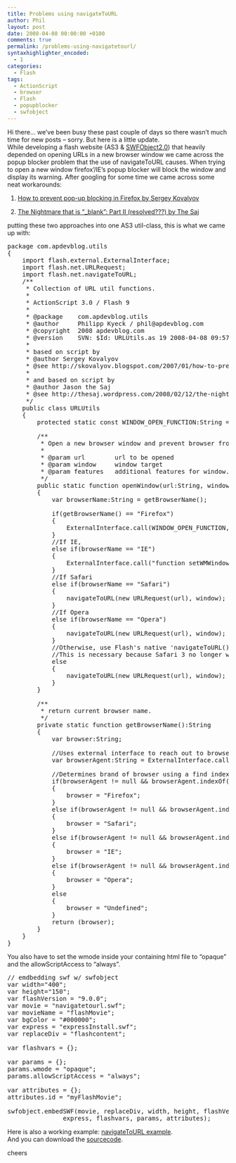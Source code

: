 ```yaml
---
title: Problems using navigateToURL
author: Phil
layout: post
date: 2008-04-08 00:00:00 +0100
comments: true
permalink: /problems-using-navigatetourl/
syntaxhighlighter_encoded:
  - 1
categories:
  - Flash
tags:
  - ActionScript
  - browser
  - Flash
  - popupblocker
  - swfobject
---
```

Hi there&#8230; we&#8217;ve been busy these past couple of days so there wasn&#8217;t much time for new posts &#8211; sorry. But here is a little update.  
While developing a flash website (AS3 & <a title="SWFObject" href="http://code.google.com/p/swfobject/" target="_blank">SWFObject2.0</a>) that heavily depended on opening URLs in a new browser window we came across the popup blocker problem that the use of navigateToURL causes. When trying to open a new window firefox&#8217;/IE&#8217;s popup blocker will block the window and display its warning. After googling for some time we came across some neat workarounds:

<!--more-->

1) <a title="Prevent popups" href="http://skovalyov.blogspot.com/2007/01/how-to-prevent-pop-up-blocking-in.html" target="_blank">How to prevent pop-up blocking in Firefox by Sergey Kovalyov</a>

2) <a title="nightmare _blank" href="http://thesaj.wordpress.com/2008/02/12/the-nightmare-that-is-_blank-part-ii-help/" target="_blank">The Nightmare that is &#8220;_blank&#8221;: Part II (resolved???) by The Saj</a>

putting these two approaches into one AS3 util-class, this is what we came up with:

<pre class="brush: as3; title: ; notranslate" title="">package com.apdevblog.utils
{
	import flash.external.ExternalInterface;
	import flash.net.URLRequest;
	import flash.net.navigateToURL;	
	/**
	 * Collection of URL util functions.
	 * 
	 * ActionScript 3.0 / Flash 9
	 *
	 * @package    com.apdevblog.utils
	 * @author     Philipp Kyeck / phil@apdevblog.com
	 * @copyright  2008 apdevblog.com
	 * @version    SVN: $Id: URLUtils.as 19 2008-04-08 09:57:50Z phil $
	 *
	 * based on script by
	 * @author Sergey Kovalyov
	 * @see http://skovalyov.blogspot.com/2007/01/how-to-prevent-pop-up-blocking-in.html
	 * 
	 * and based on script by
	 * @author Jason the Saj
	 * @see http://thesaj.wordpress.com/2008/02/12/the-nightmare-that-is-_blank-part-ii-help
	 */
	public class URLUtils    
	{
		protected static const WINDOW_OPEN_FUNCTION:String = "window.open";
		
		/**
		 * Open a new browser window and prevent browser from blocking it.
		 * 
		 * @param url        url to be opened
		 * @param window     window target
		 * @param features   additional features for window.open function
		 */
		public static function openWindow(url:String, window:String = "_blank", features:String = ""):void 
		{
			var browserName:String = getBrowserName();
			
			if(getBrowserName() == "Firefox")
			{
				ExternalInterface.call(WINDOW_OPEN_FUNCTION, url, window, features);
			}
            //If IE, 
            else if(browserName == "IE")
			{
				ExternalInterface.call("function setWMWindow() {window.open('" + url + "');}");
			}
            //If Safari 
            else if(browserName == "Safari")
			{              
				navigateToURL(new URLRequest(url), window);
			}
            //If Opera 
            else if(browserName == "Opera")
			{    
				navigateToURL(new URLRequest(url), window); 
			}
            //Otherwise, use Flash's native 'navigateToURL()' function to pop-window. 
            //This is necessary because Safari 3 no longer works with the above ExternalInterface work-a-round.
            else
			{
				navigateToURL(new URLRequest(url), window);
			}
		}
		
		/**
		 * return current browser name.
		 */
		private static function getBrowserName():String
		{
			var browser:String;
            
			//Uses external interface to reach out to browser and grab browser useragent info.
			var browserAgent:String = ExternalInterface.call("function getBrowser(){return navigator.userAgent;}");
        
			//Determines brand of browser using a find index. If not found indexOf returns (-1).
			if(browserAgent != null && browserAgent.indexOf("Firefox") &gt;= 0) 
			{
				browser = "Firefox";
			} 
            else if(browserAgent != null && browserAgent.indexOf("Safari") &gt;= 0)
			{
				browser = "Safari";
			}             
            else if(browserAgent != null && browserAgent.indexOf("MSIE") &gt;= 0)
			{
				browser = "IE";
			}         
            else if(browserAgent != null && browserAgent.indexOf("Opera") &gt;= 0)
			{
				browser = "Opera";
			}
            else 
			{
				browser = "Undefined";
			}
			return (browser);
		}
	}
}
</pre>

You also have to set the wmode inside your containing html file to &#8220;opaque&#8221; and the allowScriptAccess to &#8220;always&#8221;.

<pre class="brush: as3; title: ; notranslate" title="">// emdbedding swf w/ swfobject
var width="400";
var height="150";
var flashVersion = "9.0.0";
var movie = "navigatetourl.swf";
var movieName = "flashMovie";
var bgColor = "#000000";
var express = "expressInstall.swf";
var replaceDiv = "flashcontent";

var flashvars = {};

var params = {};
params.wmode = "opaque";
params.allowScriptAccess = "always";

var attributes = {};
attributes.id = "myFlashMovie";

swfobject.embedSWF(movie, replaceDiv, width, height, flashVersion,
               express, flashvars, params, attributes);
</pre>

Here is also a working example: <a title="navigateToUrl example" href="http://apdevblog.com/examples/navigatetourl/" target="_blank">navigateToURL example</a>.  
And you can download the <a title="download example" href="http://apdevblog.com/examples/navigatetourl/navigatetourl.zip" target="_self">sourcecode</a>.

cheers 